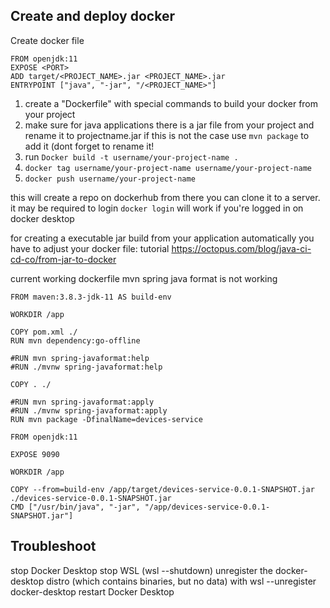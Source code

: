 ## Create and deploy docker


Create docker file 
```
FROM openjdk:11
EXPOSE <PORT>
ADD target/<PROJECT_NAME>.jar <PROJECT_NAME>.jar
ENTRYPOINT ["java", "-jar", "/<PROJECT_NAME>"]
```



1. create a "Dockerfile" with special commands to build your docker from your project
2. make sure for java applications there is a jar file from your project and rename it to projectname.jar if this is not the case use ```mvn package``` to add it (dont forget to rename it!
3. run ```Docker build -t username/your-project-name . ```
4. ```docker tag username/your-project-name username/your-project-name```
5. ```docker push username/your-project-name```

this will create a repo on dockerhub from there you can clone it to a server. it may be required to login ```docker login``` will work if you're logged in on docker desktop





for creating a executable jar build from your application automatically you have to adjust your docker file: tutorial https://octopus.com/blog/java-ci-cd-co/from-jar-to-docker


current working dockerfile mvn spring java format is not working

```
FROM maven:3.8.3-jdk-11 AS build-env

WORKDIR /app

COPY pom.xml ./
RUN mvn dependency:go-offline

#RUN mvn spring-javaformat:help
#RUN ./mvnw spring-javaformat:help

COPY . ./

#RUN mvn spring-javaformat:apply
#RUN ./mvnw spring-javaformat:apply
RUN mvn package -DfinalName=devices-service

FROM openjdk:11

EXPOSE 9090

WORKDIR /app

COPY --from=build-env /app/target/devices-service-0.0.1-SNAPSHOT.jar ./devices-service-0.0.1-SNAPSHOT.jar
CMD ["/usr/bin/java", "-jar", "/app/devices-service-0.0.1-SNAPSHOT.jar"]
```




## Troubleshoot

stop Docker Desktop
stop WSL (wsl --shutdown)
unregister the docker-desktop distro (which contains binaries, but no data) with wsl --unregister docker-desktop
restart Docker Desktop
